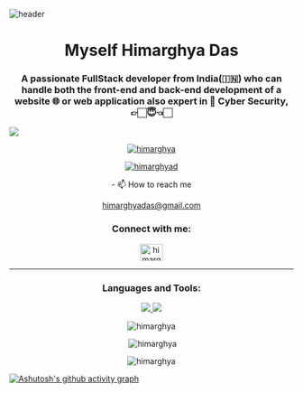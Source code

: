 ![header](https://capsule-render.vercel.app/api?type=venom&text=Hello👋&fontAlign=50&FontColor=FFFFFF)
<h1 align="center">  Myself Himarghya Das</h1>
<h3 align="center">A passionate FullStack developer from India(🇮🇳) who can handle both the front-end and back-end development of a website 🌐 or web application also expert in 🪪 Cyber Security, 👉🏻😇👈🏻
</h3>

   ![](https://komarev.com/ghpvc/?username=Himarghya&color=yellow)
<p align="center"> <a href="[https://github.com/ryo-ma/github-profile-trophy](https://github-profile-trophy.vercel.app/?username=ryo-ma&title=repositories,commits&theme=flat)"><img src="https://github-profile-trophy.vercel.app/?username=himarghya&theme=aura" alt="himarghya" /></a> </p>
<p align="center"> <a href="https://twitter.com/himarghyad" target="blank"><img src="https://img.shields.io/twitter/follow/himarghyad?logo=twitter&style=for-the-badge" alt="himarghyad" /></a> </p>
<p align="center">- 📫 How to reach me </p><a href="himarghyadas@gmail.com"><p align="center">himarghyadas@gmail.com</p></a>
<h3 align="center">Connect with me:</h3>
<p align="center">
<a href="https://twitter.com/himarghyad" target="blank"><img align="center" src="https://raw.githubusercontent.com/rahuldkjain/github-profile-readme-generator/master/src/images/icons/Social/twitter.svg" alt="himarghyad" height="30" width="40" /></a>
</p>
<hr/>
<h3 align="center">Languages and Tools:</h3>
<p align="center">
  <a href="https://skillicons.dev">
    <img src="https://skillicons.dev/icons?i=git,github,js,jquery,html,css,bootstrap,cpp,mysql,sqlite,postgres,vscode,nodejs" />
   <img src="https://skillicons.dev/icons?i=npm,postman,py,react"/>
  </a
</p>
<p align="center" display="inline"><img  src="https://github-readme-stats.vercel.app/api/top-langs?username=himarghya&show_icons=true&locale=en&layout=compact" alt="himarghya" /></p>
<p align="center" display="inline">&nbsp;<img  src="https://github-readme-stats.vercel.app/api?username=himarghya&show_icons=true&locale=en" alt="himarghya" /></p>
<p align="center" display="inline"><img  src="https://github-readme-streak-stats.herokuapp.com/?user=himarghya&" alt="himarghya" /></p>

[![Ashutosh's github activity graph](https://github-readme-activity-graph.vercel.app/graph?username=Himarghya&theme=github-compact)](https://github.com/ashutosh00710/github-readme-activity-graph)


